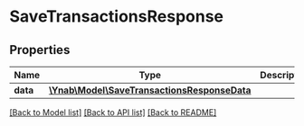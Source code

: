 # SaveTransactionsResponse

## Properties
Name | Type | Description | Notes
------------ | ------------- | ------------- | -------------
**data** | [**\Ynab\Model\SaveTransactionsResponseData**](SaveTransactionsResponseData.md) |  | 

[[Back to Model list]](../README.md#documentation-for-models) [[Back to API list]](../README.md#documentation-for-api-endpoints) [[Back to README]](../README.md)


